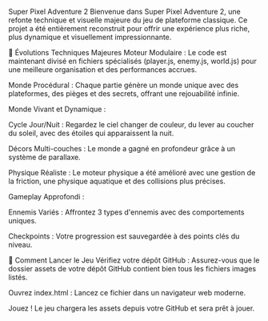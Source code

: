 Super Pixel Adventure 2
Bienvenue dans Super Pixel Adventure 2, une refonte technique et visuelle majeure du jeu de plateforme classique. Ce projet a été entièrement reconstruit pour offrir une expérience plus riche, plus dynamique et visuellement impressionnante.

🌟 Évolutions Techniques Majeures
Moteur Modulaire : Le code est maintenant divisé en fichiers spécialisés (player.js, enemy.js, world.js) pour une meilleure organisation et des performances accrues.

Monde Procédural : Chaque partie génère un monde unique avec des plateformes, des pièges et des secrets, offrant une rejouabilité infinie.

Monde Vivant et Dynamique :

Cycle Jour/Nuit : Regardez le ciel changer de couleur, du lever au coucher du soleil, avec des étoiles qui apparaissent la nuit.

Décors Multi-couches : Le monde a gagné en profondeur grâce à un système de parallaxe.

Physique Réaliste : Le moteur physique a été amélioré avec une gestion de la friction, une physique aquatique et des collisions plus précises.

Gameplay Approfondi :

Ennemis Variés : Affrontez 3 types d'ennemis avec des comportements uniques.

Checkpoints : Votre progression est sauvegardée à des points clés du niveau.

🚀 Comment Lancer le Jeu
Vérifiez votre dépôt GitHub : Assurez-vous que le dossier assets de votre dépôt GitHub contient bien tous les fichiers images listés.

Ouvrez index.html : Lancez ce fichier dans un navigateur web moderne.

Jouez ! Le jeu chargera les assets depuis votre GitHub et sera prêt à jouer.
